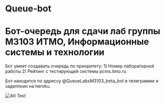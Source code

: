 # Queue-bot
# Бот-очередь для сдачи лаб группы M3103 ИТМО, Информационные системы и технологии

Бот умеет создавать очередь по приоритету:
    1) Номер лабораторной работы
    2) Рейтинг с тестирующей системы pcms.itmo.ru

Бот находится по адрессу @QueueLabsM3103_beta_bot в телеграмме и задеплоин на heroku.

![Alt Text](graphics/gif.gif)
